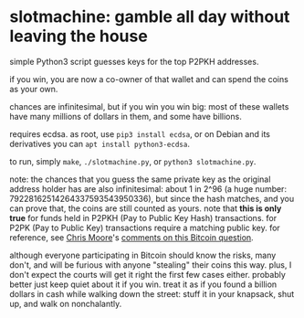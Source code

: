 # slotmachine: gamble all day without leaving the house

simple Python3 script guesses keys for the top P2PKH addresses.

if you win, you are now a co-owner of that wallet and can spend the coins
as your own.

chances are infinitesimal, but if you win you win big: most of these wallets
have many millions of dollars in them, and some have billions.

requires ecdsa. as root, use `pip3 install ecdsa`, or on Debian and its
derivatives you can `apt install python3-ecdsa`.

to run, simply `make`, `./slotmachine.py`, or `python3 slotmachine.py`.

note: the chances that you guess the same private key as the original
address holder has are also infinitesimal: about 1 in 2^96 (a huge number:
79228162514264337593543950336), but since the hash matches, and you can
prove that, the coins are still counted as yours. note that **this is only
true** for funds held in P2PKH (Pay to Public Key Hash) transactions. for
P2PK (Pay to Public Key) transactions require a matching public key.
for reference, see [Chris Moore](https://twitter.com/dooglus)'s [comments on
this Bitcoin question](https://bitcoin.stackexchange.com/questions/22/is-it-possible-to-brute-force-bitcoin-address-creation-in-order-to-steal-money).

although everyone participating in Bitcoin should know the risks, many
don't, and will be furious with anyone "stealing" their coins this way.
plus, I don't expect the courts will get it right the first few cases
either. probably better just keep quiet about it if you win. treat it as
if you found a billion dollars in cash while walking down the street:
stuff it in your knapsack, shut up, and walk on nonchalantly.
